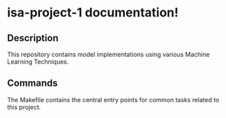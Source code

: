 # isa-project-1 documentation!

## Description

This repository contains model implementations using various Machine Learning Techniques.

## Commands

The Makefile contains the central entry points for common tasks related to this project.

